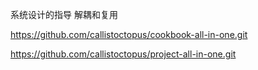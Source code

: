 系统设计的指导
解耦和复用

https://github.com/callistoctopus/cookbook-all-in-one.git

https://github.com/callistoctopus/project-all-in-one.git